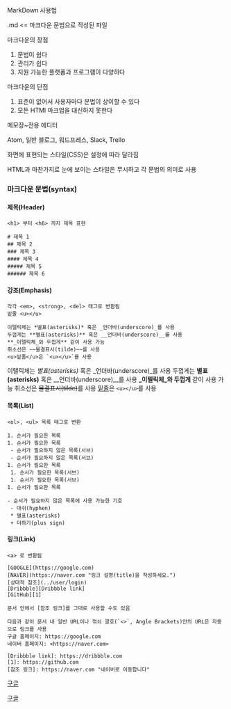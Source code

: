 MarkDown 사용법

.md  <=  마크다운 문법으로 작성된 파일



마크다운의 장점

1. 문법이 쉽다
2. 관리가 쉽다
3. 지원 가능한 플랫폼과 프로그램이 다양하다

마크다운의 단점

1. 표준이 없어서 사용자마다 문법이 상이할 수 있다
2. 모든 HTMl 마크업을 대신하지 못한다



메모장~전용 에디터

Atom, 일반 블로그, 워드프레스, Slack, Trello

화면에 표현되는 스타일(CSS)은 설정에 따라 달라짐

HTML과 마찬가지로 눈에 보이는 스타일은 무시하고 각 문법의 의미로 사용





### 마크다운 문법(syntax)

#### 제목(Header)

```
<h1> 부터 <h6> 까지 제목 표현
```

```mark
# 제목 1
## 제목 2
### 제목 3
#### 제목 4
##### 제목 5
###### 제목 6
```



#### 강조(Emphasis)

```
각각 <em>, <strong>, <del> 태그로 변환됨
밑줄 <u></u>
```

```
이텔릭체는 *별표(asterisks)* 혹은 _언더바(underscore)_를 사용
두껍게는 **별표(asterisks)** 혹은 __언더바(underscore)__를 사용
**_이텔릭체_와 두껍게** 같이 사용 가능
취소선은 ~~물결표시(tilde)~~를 사용
<u>밑줄</u>은 `<u></u>`를 사용
```

이텔릭체는 *별표(asterisks)* 혹은 _언더바(underscore)_를 사용
두껍게는 **별표(asterisks)** 혹은 __언더바(underscore)__를 사용
**_이텔릭체_와 두껍게** 같이 사용 가능
취소선은 ~~물결표시(tilde)~~를 사용
<u>밑줄</u>은 `<u></u>`를 사용



#### 목록(List)

```
<ol>, <ul> 목록 태그로 변환
```

```
1. 순서가 필요한 목록
1. 순서가 필요한 목록
 - 순서가 필요하지 않은 목록(서브)
 - 순서가 필요하지 않은 목록(서브)
1. 순서가 필요한 목록
 1. 순서가 필요한 목록(서브)
 1. 순서가 필요한 목록(서브)
1. 순서가 필요한 목록

- 순서가 필요하지 않은 목록에 사용 가능한 기호
 - 대쉬(hyphen)
 * 별표(asterisks)
 + 더하기(plus sign)
```



#### 링크(Link)

```
<a> 로 변환됨
```

```
[GOOGLE](https://google.com)
[NAVER](https://naver.com "링크 설명(title)을 작성하세요.")
[상대적 참조](../user/login)
[Dribbble][Dribbble link]
[GitHub][1]

문서 안에서 [참조 링크]를 그대로 사용할 수도 있음

다음과 같이 문서 내 일반 URL이나 꺾쇠 괄호(`<>`, Angle Brackets)안의 URL은 자동으로 링크를 사용
구글 홈페이지: https://google.com
네이버 홈페이지: <https://naver.com>
  
[Dribbble link]: https://dribbble.com
[1]: https://github.com
[참조 링크]: https://naver.com "네이버로 이동합니다"
```

<a href="https://google.com" target="_blank">구글</a>

[구글][google url]

[google url]: https://google.com



